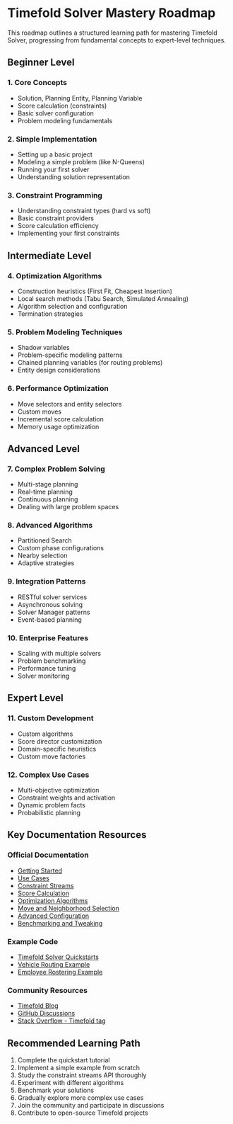 # Timefold Solver Mastery Roadmap

This roadmap outlines a structured learning path for mastering Timefold Solver, progressing from fundamental concepts to expert-level techniques.

## Beginner Level

### 1. Core Concepts
- Solution, Planning Entity, Planning Variable
- Score calculation (constraints)
- Basic solver configuration
- Problem modeling fundamentals

### 2. Simple Implementation
- Setting up a basic project
- Modeling a simple problem (like N-Queens)
- Running your first solver
- Understanding solution representation

### 3. Constraint Programming
- Understanding constraint types (hard vs soft)
- Basic constraint providers
- Score calculation efficiency
- Implementing your first constraints

## Intermediate Level

### 4. Optimization Algorithms
- Construction heuristics (First Fit, Cheapest Insertion)
- Local search methods (Tabu Search, Simulated Annealing)
- Algorithm selection and configuration
- Termination strategies

### 5. Problem Modeling Techniques
- Shadow variables
- Problem-specific modeling patterns
- Chained planning variables (for routing problems)
- Entity design considerations

### 6. Performance Optimization
- Move selectors and entity selectors
- Custom moves
- Incremental score calculation
- Memory usage optimization

## Advanced Level

### 7. Complex Problem Solving
- Multi-stage planning
- Real-time planning
- Continuous planning
- Dealing with large problem spaces

### 8. Advanced Algorithms
- Partitioned Search
- Custom phase configurations
- Nearby selection
- Adaptive strategies

### 9. Integration Patterns
- RESTful solver services
- Asynchronous solving
- Solver Manager patterns
- Event-based planning

### 10. Enterprise Features
- Scaling with multiple solvers
- Problem benchmarking
- Performance tuning
- Solver monitoring

## Expert Level

### 11. Custom Development
- Custom algorithms
- Score director customization
- Domain-specific heuristics
- Custom move factories

### 12. Complex Use Cases
- Multi-objective optimization
- Constraint weights and activation
- Dynamic problem facts
- Probabilistic planning

## Key Documentation Resources

### Official Documentation
- [Getting Started](https://docs.timefold.ai/docs/timefold-solver/latest/quickstart/quickstart)
- [Use Cases](https://docs.timefold.ai/docs/timefold-solver/latest/use-cases/use-cases)
- [Constraint Streams](https://docs.timefold.ai/docs/timefold-solver/latest/constraint-streams/constraint-streams)
- [Score Calculation](https://docs.timefold.ai/docs/timefold-solver/latest/score-calculation/score-calculation)
- [Optimization Algorithms](https://docs.timefold.ai/docs/timefold-solver/latest/optimization-algorithms/optimization-algorithms)
- [Move and Neighborhood Selection](https://docs.timefold.ai/docs/timefold-solver/latest/move-and-neighborhood-selection/move-and-neighborhood-selection)
- [Advanced Configuration](https://docs.timefold.ai/docs/timefold-solver/latest/advanced-configuration/advanced-configuration)
- [Benchmarking and Tweaking](https://docs.timefold.ai/docs/timefold-solver/latest/benchmarking-and-tweaking/benchmarking-and-tweaking)

### Example Code
- [Timefold Solver Quickstarts](https://github.com/TimefoldAI/timefold-solver-quickstarts)
- [Vehicle Routing Example](https://github.com/TimefoldAI/timefold-solver-quickstarts/tree/main/use-cases/vehicle-routing)
- [Employee Rostering Example](https://github.com/TimefoldAI/timefold-solver-quickstarts/tree/main/use-cases/employee-scheduling)

### Community Resources
- [Timefold Blog](https://timefold.ai/blog)
- [GitHub Discussions](https://github.com/TimefoldAI/timefold-solver/discussions)
- [Stack Overflow - Timefold tag](https://stackoverflow.com/questions/tagged/timefold)

## Recommended Learning Path

1. Complete the quickstart tutorial
2. Implement a simple example from scratch
3. Study the constraint streams API thoroughly
4. Experiment with different algorithms
5. Benchmark your solutions
6. Gradually explore more complex use cases
7. Join the community and participate in discussions
8. Contribute to open-source Timefold projects
